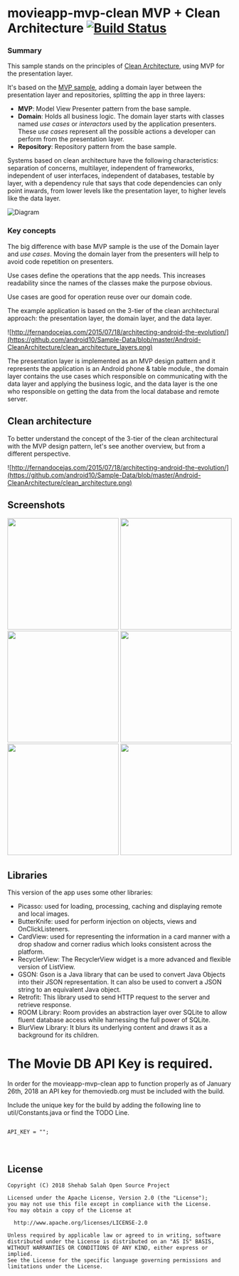 # movieapp-mvp-clean MVP + Clean Architecture [![Build Status](https://travis-ci.org/ShehabSalah/movieapp-mvp-clean.svg?branch=master)](https://travis-ci.org/ShehabSalah/movieapp-mvp-clean)
### Summary
This sample stands on the principles of [Clean Architecture](https://blog.8thlight.com/uncle-bob/2012/08/13/the-clean-architecture.html), using MVP for the presentation layer.

It's based on the [MVP sample](https://github.com/ShehabSalah/movieapp-mvp), adding a domain layer between the presentation layer and repositories, splitting the app in three layers:

* **MVP**: Model View Presenter pattern from the base sample.
* **Domain**: Holds all business logic. The domain layer starts with classes named *use cases* or *interactors* used by the application presenters. These *use cases* represent all the possible actions a developer can perform from the presentation layer.
* **Repository**: Repository pattern from the base sample.

Systems based on clean architecture have the following characteristics: separation of concerns, multilayer, independent of frameworks, independent of user interfaces, independent of databases, testable by layer, with a dependency rule that says that code dependencies can only point inwards, from lower levels like the presentation layer, to higher levels like the data layer.

<img src="https://github.com/googlesamples/android-architecture/wiki/images/mvp-clean.png" alt="Diagram"/>

### Key concepts
The big difference with base MVP sample is the use of the Domain layer and *use cases*. Moving the domain layer from the presenters will help to avoid code repetition on presenters.

Use cases define the operations that the app needs. This increases readability since the names of the classes make the purpose obvious.

Use cases are good for operation reuse over our domain code.

The example application is based on the 3-tier of the clean architectural approach: the presentation layer, the domain layer, and the data layer.

![http://fernandocejas.com/2015/07/18/architecting-android-the-evolution/](https://github.com/android10/Sample-Data/blob/master/Android-CleanArchitecture/clean_architecture_layers.png)

The presentation layer is implemented as an MVP design pattern and it represents the application is an Android phone & table module., the domain layer contains the use cases which responsible on communicating with the data layer and applying the business logic, and the data layer is the one who responsible on getting the data from the local database and remote server.

## Clean architecture

To better understand the concept of the 3-tier of the clean architectural with the MVP design pattern, let's see another overview, but from a different perspective.

![http://fernandocejas.com/2015/07/18/architecting-android-the-evolution/](https://github.com/android10/Sample-Data/blob/master/Android-CleanArchitecture/clean_architecture.png)

## Screenshots
<img src="https://user-images.githubusercontent.com/16334887/34884731-51a45c7e-f7c6-11e7-9034-f867bc03bf30.png" width="250"/> <img src="https://user-images.githubusercontent.com/16334887/34884881-c8b36e36-f7c6-11e7-9045-e4a1a4a66c98.png" width="250"/> <img src="https://user-images.githubusercontent.com/16334887/34884920-edd43218-f7c6-11e7-9b2e-7c68566f74ee.png" width="250"/> <img src="https://user-images.githubusercontent.com/16334887/34884954-07e67bde-f7c7-11e7-9e92-8192407a93a8.png" width="250"/> <img src="https://user-images.githubusercontent.com/16334887/34884999-2febb6b2-f7c7-11e7-8949-7987b4181ce0.png" width="250"/> <img src="https://user-images.githubusercontent.com/16334887/34885031-480857c8-f7c7-11e7-85f2-1831977b8de5.png" width="250"/>

## Libraries
This version of the app uses some other libraries:
- Picasso: used for loading, processing, caching and displaying remote and local images.
- ButterKnife: used for perform injection on objects, views and OnClickListeners.
- CardView: used for representing the information in a card manner with a drop shadow and corner radius which looks consistent across the platform.
- RecyclerView: The RecyclerView widget is a more advanced and flexible version of ListView.
- GSON: Gson is a Java library that can be used to convert Java Objects into their JSON representation. It can also be used to convert a JSON string to an equivalent Java object.
- Retrofit: This library used to send HTTP request to the server and retrieve response.
- ROOM Library: Room provides an abstraction layer over SQLite to allow fluent database access while harnessing the full power of SQLite.
- BlurView Library: It blurs its underlying content and draws it as a background for its children.

# The Movie DB API Key is required.
In order for the movieapp-mvp-clean app to function properly as of January 26th, 2018 an API key for themoviedb.org must be included with the build.

Include the unique key for the build by adding the following line to util/Constants.java or find the TODO Line.

<code>
API_KEY = "";
</code>
<br/>
<br/>

## License
```
Copyright (C) 2018 Shehab Salah Open Source Project

Licensed under the Apache License, Version 2.0 (the "License");
you may not use this file except in compliance with the License.
You may obtain a copy of the License at
  
  http://www.apache.org/licenses/LICENSE-2.0
  
Unless required by applicable law or agreed to in writing, software
distributed under the License is distributed on an "AS IS" BASIS,
WITHOUT WARRANTIES OR CONDITIONS OF ANY KIND, either express or implied.
See the License for the specific language governing permissions and
limitations under the License.
```
